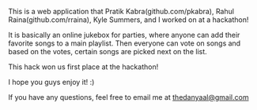 This is a web application that Pratik Kabra(github.com/pkabra), Rahul Raina(github.com/rraina), Kyle Summers, and I worked on at a hackathon!

It is basically an online jukebox for parties, where anyone can add their favorite songs to a main playlist. Then everyone can vote on songs and based on the votes, certain songs are picked next on the list.

This hack won us first place at the hackathon!

I hope you guys enjoy it! :)

If you have any questions, feel free to email me at thedanyaal@gmail.com
